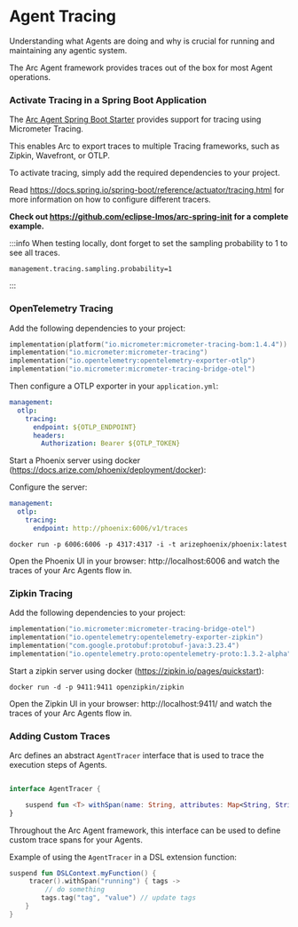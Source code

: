 # Agent Tracing

Understanding what Agents are doing and why is crucial 
for running and maintaining any agentic system.

The Arc Agent framework provides traces out of the box for most Agent operations.


### Activate Tracing in a Spring Boot Application

The [Arc Agent Spring Boot Starter](/docs/arc/spring/integration/) provides support for tracing using Micrometer Tracing.

This enables Arc to export traces to multiple Tracing frameworks, such as Zipkin, Wavefront, or OTLP.

To activate tracing, simply add the required dependencies to your project.

Read https://docs.spring.io/spring-boot/reference/actuator/tracing.html for more information on how to configure
different tracers.

**Check out https://github.com/eclipse-lmos/arc-spring-init for a complete example.**

:::info
When testing locally, dont forget to set the sampling probability to 1 to see all traces.
```properties
management.tracing.sampling.probability=1
```
:::

### OpenTelemetry Tracing

Add the following dependencies to your project:

```kts
implementation(platform("io.micrometer:micrometer-tracing-bom:1.4.4"))
implementation("io.micrometer:micrometer-tracing")
implementation("io.opentelemetry:opentelemetry-exporter-otlp")
implementation("io.micrometer:micrometer-tracing-bridge-otel")
```

Then configure a OTLP exporter in your `application.yml`:

```yml
management:
  otlp:
    tracing:
      endpoint: ${OTLP_ENDPOINT}
      headers:
        Authorization: Bearer ${OTLP_TOKEN}
```

Start a Phoenix server using docker (https://docs.arize.com/phoenix/deployment/docker):

Configure the server:

```yml
management:
  otlp:
    tracing:
      endpoint: http://phoenix:6006/v1/traces
```

```shell
docker run -p 6006:6006 -p 4317:4317 -i -t arizephoenix/phoenix:latest
```

Open the Phoenix UI in your browser: http://localhost:6006
and watch the traces of your Arc Agents flow in.

### Zipkin Tracing

Add the following dependencies to your project:
```kts
implementation("io.micrometer:micrometer-tracing-bridge-otel")
implementation("io.opentelemetry:opentelemetry-exporter-zipkin")
implementation("com.google.protobuf:protobuf-java:3.23.4")
implementation("io.opentelemetry.proto:opentelemetry-proto:1.3.2-alpha")
```

Start a zipkin server using docker (https://zipkin.io/pages/quickstart):
```shell
docker run -d -p 9411:9411 openzipkin/zipkin
```

Open the Zipkin UI in your browser: http://localhost:9411/
and watch the traces of your Arc Agents flow in.


### Adding Custom Traces

Arc defines an abstract `AgentTracer` interface that is used to trace the execution steps of Agents.

```kts

interface AgentTracer {

    suspend fun <T> withSpan(name: String, attributes: Map<String, String> = emptyMap(), fn: suspend (Tags) -> T): T
}
```

Throughout the Arc Agent framework, this interface can be used to define custom trace spans for your Agents.

Example of using the `AgentTracer` in a DSL extension function:

```kts
suspend fun DSLContext.myFunction() {
     tracer().withSpan("running") { tags -> 
         // do something 
        tags.tag("tag", "value") // update tags
    }
}
```

